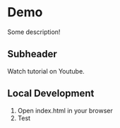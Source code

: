 # Demo

Some description!

## Subheader

Watch tutorial on Youtube.

## Local Development

1. Open index.html in your browser
2. Test